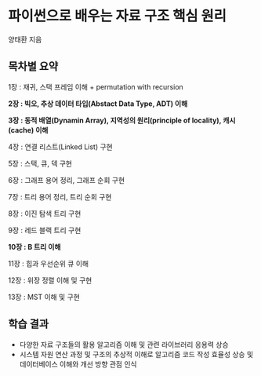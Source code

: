 # 파이썬으로 배우는 자료 구조 핵심 원리  

양태환 지음  

## 목차별 요약  

1장 : 재귀, 스택 프레임 이해  + permutation with recursion  

**2장 : 빅오, 추상 데이터 타입(Abstact Data Type, ADT) 이해**  

**3장 : 동적 배열(Dynamin Array), 지역성의 원리(principle of locality), 캐시(cache) 이해**  

4장 : 연결 리스트(Linked List) 구현  

5장 : 스택, 큐, 덱 구현  

6장 : 그래프 용어 정리, 그래프 순회 구현  

7장 : 트리 용어 정리, 트리 순회 구현  

8장 : 이진 탐색 트리 구현  

9장 : 레드 블랙 트리 구현  

**10장 : B 트리 이해**  

11장 : 힙과 우선순위 큐 이해  

12장 : 위장 정렬 이해 및 구현  

13장 : MST 이해 및 구현  

## 학습 결과  

- 다양한 자료 구조들의 활용 알고리즘 이해 및 관련 라이브러리 응용력 상승  
- 시스템 자원 연산 과정 및 구조의 추상적 이해로 알고리즘 코드 작성 효율성 상승 및 데이터베이스 이해와 개선 방향 관점 인식  

